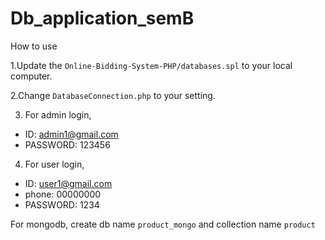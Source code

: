 # Db_application_semB

How to use

1.Update the `Online-Bidding-System-PHP/databases.spl` to your local computer.

2.Change `DatabaseConnection.php` to your setting.

3. For admin login,
- ID: admin1@gmail.com
- PASSWORD: 123456

4. For user login,
- ID: user1@gmail.com
- phone: 00000000
- PASSWORD: 1234

For mongodb,
create db name `product_mongo`
and collection name `product`
